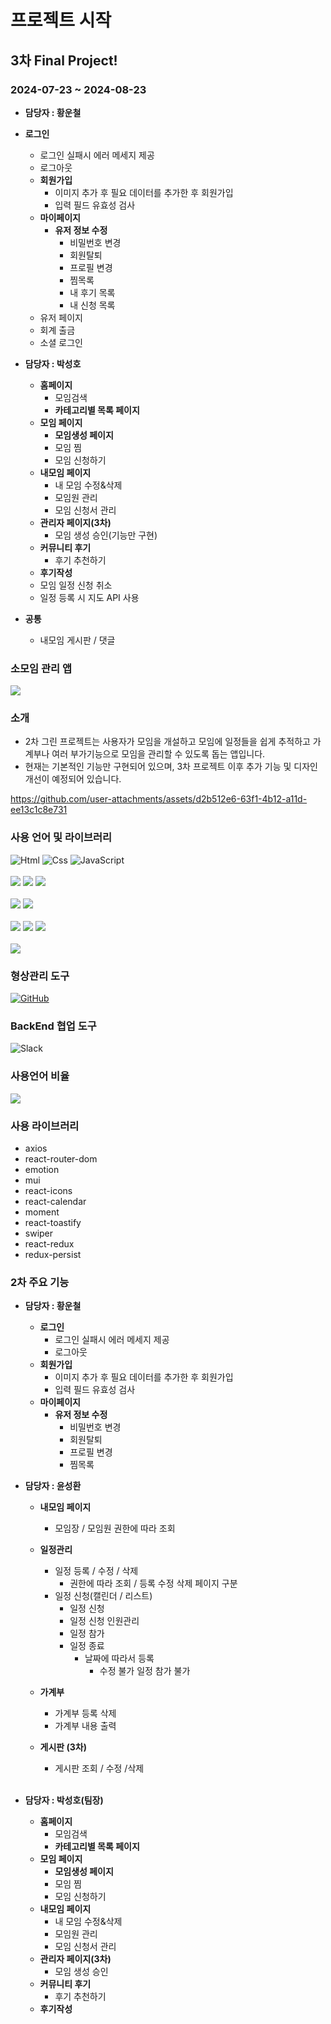 # 프로젝트 시작

## 3차 Final Project!

### 2024-07-23 ~ 2024-08-23

- **담당자 : 황운철**

- **로그인**

  - 로그인 실패시 에러 메세지 제공
  - 로그아웃
  - **회원가입**
    - 이미지 추가 후 필요 데이터를 추가한 후 회원가입
    - 입력 필드 유효성 검사
  - **마이페이지**
    - **유저 정보 수정**
      - 비밀번호 변경
      - 회원탈퇴
      - 프로필 변경
      - 찜목록
      - 내 후기 목록
      - 내 신청 목록
  - 유저 페이지
  - 회계 출금
  - 소셜 로그인
    <br/>

- **담당자 : 박성호**

  - **홈페이지**
    - 모임검색
    - **카테고리별 목록 페이지**
  - **모임 페이지**
    - **모임생성 페이지**
    - 모임 찜
    - 모임 신청하기
  - **내모임 페이지**
    - 내 모임 수정&삭제
    - 모임원 관리
    - 모임 신청서 관리
  - **관리자 페이지(3차)**
    - 모임 생성 승인(기능만 구현)
  - **커뮤니티 후기**
    - 후기 추천하기
  - **후기작성**
  - 모임 일정 신청 취소
  - 일정 등록 시 지도 API 사용

- **공통**
  - 내모임 게시판 / 댓글

### 소모임 관리 앱

<a href="https://github.com/shparknr11/gazigazi" style="width:1000px">
<img src="./src/images/logo2.png" >
</a>

### 소개

- 2차 그린 프로젝트는 사용자가 모임을 개설하고 모임에 일정들을 쉽게 추적하고 가계부나 여러 부가기능으로 모임을 관리할 수 있도록 돕는 앱입니다.
  <br/>
- 현재는 기본적인 기능만 구현되어 있으며, 3차 프로젝트 이후 추가 기능 및 디자인 개선이 예정되어 있습니다.

https://github.com/user-attachments/assets/d2b512e6-63f1-4b12-a11d-ee13c1c8e731

### 사용 언어 및 라이브러리

<div>
<img alt="Html" src ="https://img.shields.io/badge/HTML-E34F26.svg?&style=for-the-badge&logo=HTML&logoColor=white"/>

<img alt="Css" src ="https://img.shields.io/badge/CSS-1572B6.svg?&style=for-the-badge&logo=CSS&logoColor=white"/>

<img alt="JavaScript" src ="https://img.shields.io/badge/JavaScriipt-F7DF1E.svg?&style=for-the-badge&logo=JavaScript&logoColor=black"/>
</div>
<br/>
<div>
<img src="https://img.shields.io/badge/react.js-61DAFB?style=for-the-badge&logo=react&logoColor=black"/>

<!-- <img src="https://img.shields.io/badge/sass-CC6699?style=for-the-badge&logo=Sass&logoColor=white"> -->

<img src="https://img.shields.io/badge/emotion-cc6ac4?style=for-the-badge&logo=emotion&logoColor=white">
<img src="https://img.shields.io/badge/resetCss-black?style=for-the-badge&logo=resetCss&logoColor=white">
</div>
<br/>
<div>

<img src="https://img.shields.io/badge/axios-5A29E4?style=for-the-badge&logo=axios&logoColor=white">

<img src="https://img.shields.io/badge/react router-CA4245?style=for-the-badge&logo=reactrouter&logoColor=white">
</div>
<br/>
<div>
  <img src="https://img.shields.io/badge/figma-F24E1E?style=for-the-badge&logo=figma&logoColor=white">
  <img src="https://img.shields.io/badge/notion-000000?style=for-the-badge&logo=notion&logoColor=white">
  <img src="https://img.shields.io/badge/Eslint-4B32C3?style=for-the-badge&logo=Eslint&logoColor=white">
</div>
<br/>
<div>
   <img src="https://img.shields.io/badge/Prettier-F7B93E?style=for-the-badge&logo=Prettier&logoColor=white">
</div>

### 형상관리 도구

<a href = "https://github.com/shparknr11/gazigazi"><img alt="GitHub" src ="https://img.shields.io/badge/GitHub-181717.svg?&style=for-the-badge&logo=GitHub&logoColor=white"/>
</a>

### BackEnd 협업 도구

<img alt="Slack" src ="https://img.shields.io/badge/Slack-4A154B.svg?&style=for-the-badge&logo=Slack&logoColor=white"/>

### 사용언어 비율

<img src="./src/images/useLang.png">

### 사용 라이브러리

- axios
- react-router-dom
- emotion
- mui
- react-icons
- react-calendar
- moment
- react-toastify
- swiper
- react-redux
- redux-persist

### 2차 주요 기능

- **담당자 : 황운철**

  - **로그인**
    - 로그인 실패시 에러 메세지 제공
    - 로그아웃
  - **회원가입**
    - 이미지 추가 후 필요 데이터를 추가한 후 회원가입
    - 입력 필드 유효성 검사
  - **마이페이지**
    - **유저 정보 수정**
      - 비밀번호 변경
      - 회원탈퇴
      - 프로필 변경
      - 찜목록
        <br/>

- **담당자 : 윤성환**

  - **내모임 페이지**
    - 모임장 / 모임원 권한에 따라 조회
  - **일정관리**
    - 일정 등록 / 수정 / 삭제
      - 권한에 따라 조회 / 등록 수정 삭제 페이지 구분
    - 일정 신청(캘린더 / 리스트)
      - 일정 신청
      - 일정 신청 인원관리
      - 일정 참가
      - 일정 종료
        - 날짜에 따라서 등록
          - 수정 불가 일정 참가 불가
  - **가계부**
    - 가계부 등록 삭제
    - 가계부 내용 출력
  - **게시판 (3차)**

    - 게시판 조회 / 수정 /삭제

    <br/>

- **담당자 : 박성호(팀장)**
  - **홈페이지**
    - 모임검색
    - **카테고리별 목록 페이지**
  - **모임 페이지**
    - **모임생성 페이지**
    - 모임 찜
    - 모임 신청하기
  - **내모임 페이지**
    - 내 모임 수정&삭제
    - 모임원 관리
    - 모임 신청서 관리
  - **관리자 페이지(3차)**
    - 모임 생성 승인
  - **커뮤니티 후기**
    - 후기 추천하기
  - **후기작성**
